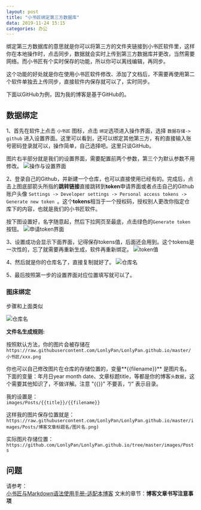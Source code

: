 ```yaml
---
layout: post
title: "小书匠绑定第三方数据库"
data: 2019-11-24 15:15
categories: 办公
---
```


绑定第三方数据库的意思就是你可以将第三方的文件夹链接到小书匠软件里，这样你在本地操作时，点击同步，数据就会实时上传到第三方数据库并更改，当然需要网络。而小书匠有个实时保存的功能，所以你可以离线编辑，再同步。

这个功能的好处就是你在使用小书匠软件修改、添加了文档后，不需要再使用第二个软件单独去上传同步，直接软件内保存就可以了，实时同步。

下面以GitHub为例，因为我的博客是基于GitHub的。

<!--more-->
## 数据绑定

1、首先在软件上点击 `小书匠` 图标，点击 `绑定`选项进入操作界面，选择 `数据存储-> github` 进入设置界面。这里可以看到，还可以绑定其他第三方，有的直接输入账号密码登录就可以，操作简单，自己选择吧。这里只谈GitHub。

图片右半部分就是我们的设置界面，需要配置前两个参数，第三个为默认参数不用修改。
![操作与设置界面](https://raw.githubusercontent.com/LonlyPan/LonlyPan.github.io/master/images/Posts/小书匠绑定第三方数据库/1567696458729.png)

2、登录自己的Github，并新建一个仓库，也可以直接使用已经有的。完成后，点击上图底部箭头所指的**跳转链接**直接跳转到**token**申请界面或者点击自己的Github账户头像 `Settings -> Developer settings -> Personal access tokens -> Generate new token `。这个**tokens**相当于一个授权码，授权别人更改你指定仓库下的内容，也就是我们的小书匠软件。

按下图设置好，名字随意起，然后下拉网页至最底，点击绿色的`Generate token `按钮。
![申请token界面](https://raw.githubusercontent.com/LonlyPan/LonlyPan.github.io/master/images/Posts/小书匠绑定第三方数据库/1567695427415.png)

3、设置成功会显示下面界面，记得保存tokens值，后面还会用到。这个tokens是一次性的，忘了就需要再重新生成，软件再重新绑定。
![token值](https://raw.githubusercontent.com/LonlyPan/LonlyPan.github.io/master/images/Posts/小书匠绑定第三方数据库/1567695914382.png)

4、然后就是你的仓库名了，直接复制就好了。
![仓库名](https://raw.githubusercontent.com/LonlyPan/LonlyPan.github.io/master/images/Posts/小书匠绑定第三方数据库/1567696155700.png)

5、最后按照第一步的设置界面对应位置填写就可以了。


### 图床绑定

步骤和上面类似

![仓库名](https://raw.githubusercontent.com/LonlyPan/LonlyPan.github.io/master/images/Posts/小书匠绑定第三方数据库/1567697820062.png)

**文件名生成规则:**

按照默认方法，你的图片会被存储在   
`https://raw.githubusercontent.com/LonlyPan/LonlyPan.github.io/master/小书匠/xxx.png`

你也可以自己修改图片在仓库的存储位置的，变量**{{filename}}** 是图片名，下面的变量：年月日year month date、文章标题title，等都是你的博客`头数据`，这个需要其他知识了，不做详解。注意 "\{\{\}\}" 不要丢，“/” 表示目录。

我的设置是：  
`images/Posts/{{title}}/{{filename}}`

这样我的图片保存位置就是：  
`https://raw.githubusercontent.com/LonlyPan/LonlyPan.github.io/master/images/Posts/博客文章标题名/图片名.png)`

实际图片存储位置：  
`https://github.com/LonlyPan/LonlyPan.github.io/tree/master/images/Posts`

## 问题

请参考：  
[小书匠与Markdown语法使用手册-适配本博客](https://lonlypan.com/archivers/小书匠与Markdown语法使用手册-适配本博客)
文末的章节：**博客文章书写注意事项**
